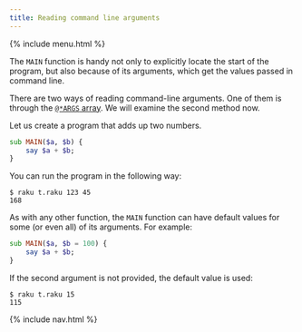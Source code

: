 ```yaml
---
title: Reading command line arguments
---
```


{% include menu.html %}

The `MAIN` function is handy not only to explicitly locate the start of the program, but also because of its arguments, which get the values passed in command line.

There are two ways of reading command-line arguments. One of them is through the [`@*ARGS` array](/raku-course/essentials/positionals/args-array). We will examine the second method now.

Let us create a program that adds up two numbers.

```raku
sub MAIN($a, $b) {
    say $a + $b;
}
```

You can run the program in the following way:

    $ raku t.raku 123 45
    168

As with any other function, the `MAIN` function can have default values for some (or even all) of its arguments. For example:

```raku
sub MAIN($a, $b = 100) {
    say $a + $b;
}
```

If the second argument is not provided, the default value is used:

```console
$ raku t.raku 15
115
```

{% include nav.html %}

